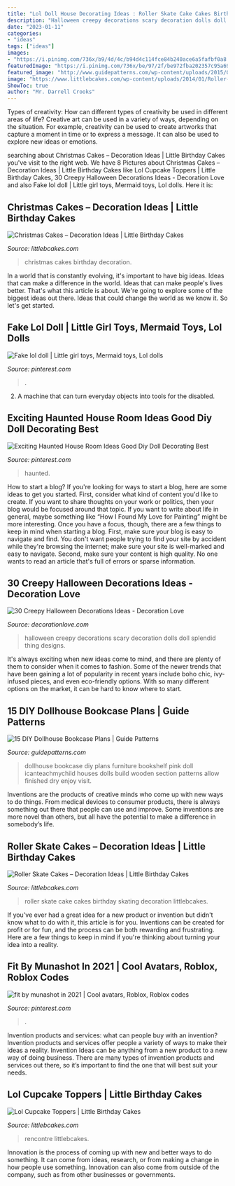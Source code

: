 ```yaml
---
title: "Lol Doll House Decorating Ideas : Roller Skate Cake Cakes Birthday Skating Decoration Littlebcakes"
description: "Halloween creepy decorations scary decoration dolls doll splendid thing designs"
date: "2023-01-11"
categories:
- "ideas"
tags: ["ideas"]
images:
- "https://i.pinimg.com/736x/b9/4d/4c/b94d4c114fce84b240ace6a5fafbf0a8.jpg"
featuredImage: "https://i.pinimg.com/736x/be/97/2f/be972fba202357c95a69d6a17b975048.jpg"
featured_image: "http://www.guidepatterns.com/wp-content/uploads/2015/09/DIY-Dollhouse-Bookcase.jpg"
image: "https://www.littlebcakes.com/wp-content/uploads/2014/01/Roller-Skate-Cake.jpg"
ShowToc: true
author: "Mr. Darrell Crooks"
---
```



Types of creativity: How can different types of creativity be used in different areas of life?
Creative art can be used in a variety of ways, depending on the situation. For example, creativity can be used to create artworks that capture a moment in time or to express a message. It can also be used to explore new ideas or emotions.

	

		
searching about Christmas Cakes – Decoration Ideas | Little Birthday Cakes you've visit to the right web. We have 8 Pictures about Christmas Cakes – Decoration Ideas | Little Birthday Cakes like Lol Cupcake Toppers | Little Birthday Cakes, 30 Creepy Halloween Decorations Ideas - Decoration Love and also Fake lol doll | Little girl toys, Mermaid toys, Lol dolls. Here it is:
		
    
## Christmas Cakes – Decoration Ideas | Little Birthday Cakes

<img loading=lazy src="http://www.littlebcakes.com/wp-content/uploads/2014/02/Christmas-Cakes.jpg" onerror="this.onerror=null;this.src='https://tse3.mm.bing.net/th?id=OIP.7abPoNuTQexxCo5ozhXXwAHaE8&amp;pid=15.1';" alt="Christmas Cakes – Decoration Ideas | Little Birthday Cakes">

_Source: littlebcakes.com_

>christmas cakes birthday decoration. 

	

In a world that is constantly evolving, it's important to have big ideas. Ideas that can make a difference in the world. Ideas that can make people's lives better. That's what this article is about. We're going to explore some of the biggest ideas out there. Ideas that could change the world as we know it. So let's get started.

    
## Fake Lol Doll | Little Girl Toys, Mermaid Toys, Lol Dolls

<img loading=lazy src="https://i.pinimg.com/736x/b9/4d/4c/b94d4c114fce84b240ace6a5fafbf0a8.jpg" onerror="this.onerror=null;this.src='https://tse2.mm.bing.net/th?id=OIP.JxzNzviByIzloEdsynWzRgHaIr&amp;pid=15.1';" alt="Fake lol doll | Little girl toys, Mermaid toys, Lol dolls">

_Source: pinterest.com_

>. 

	

2. A machine that can turn everyday objects into tools for the disabled.

    
## Exciting Haunted House Room Ideas Good Diy Doll Decorating Best

<img loading=lazy src="https://i.pinimg.com/736x/be/97/2f/be972fba202357c95a69d6a17b975048.jpg" onerror="this.onerror=null;this.src='https://tse3.mm.bing.net/th?id=OIP.lycAbNidoiJOt_ZgjrJ7ZQHaLz&amp;pid=15.1';" alt="Exciting Haunted House Room Ideas Good Diy Doll Decorating Best">

_Source: pinterest.com_

>haunted. 

	

How to start a blog?
If you're looking for ways to start a blog, here are some ideas to get you started. First, consider what kind of content you'd like to create. If you want to share thoughts on your work or politics, then your blog would be focused around that topic. If you want to write about life in general, maybe something like “How I Found My Love for Painting” might be more interesting. Once you have a focus, though, there are a few things to keep in mind when starting a blog. First, make sure your blog is easy to navigate and find. You don't want people trying to find your site by accident while they're browsing the internet; make sure your site is well-marked and easy to navigate. Second, make sure your content is high quality. No one wants to read an article that's full of errors or sparse information.

    
## 30 Creepy Halloween Decorations Ideas - Decoration Love

<img loading=lazy src="http://www.decorationlove.com/wp-content/uploads/2016/05/Creepy-Dolls-Halloween-Decorations.jpg" onerror="this.onerror=null;this.src='https://tse2.mm.bing.net/th?id=OIP.pqzAelwsvNSB4mojtA_IIgHaJ4&amp;pid=15.1';" alt="30 Creepy Halloween Decorations Ideas - Decoration Love">

_Source: decorationlove.com_

>halloween creepy decorations scary decoration dolls doll splendid thing designs. 

	

It's always exciting when new ideas come to mind, and there are plenty of them to consider when it comes to fashion. Some of the newer trends that have been gaining a lot of popularity in recent years include boho chic, ivy-infused pieces, and even eco-friendly options. With so many different options on the market, it can be hard to know where to start.

    
## 15 DIY Dollhouse Bookcase Plans | Guide Patterns

<img loading=lazy src="http://www.guidepatterns.com/wp-content/uploads/2015/09/DIY-Dollhouse-Bookcase.jpg" onerror="this.onerror=null;this.src='https://tse3.mm.bing.net/th?id=OIP.E2AK3RaN178kMaDepOyXzgHaJ4&amp;pid=15.1';" alt="15 DIY Dollhouse Bookcase Plans | Guide Patterns">

_Source: guidepatterns.com_

>dollhouse bookcase diy plans furniture bookshelf pink doll icanteachmychild houses dolls build wooden section patterns allow finished dry enjoy visit. 

	

Inventions are the products of creative minds who come up with new ways to do things. From medical devices to consumer products, there is always something out there that people can use and improve. Some inventions are more novel than others, but all have the potential to make a difference in somebody’s life.

    
## Roller Skate Cakes – Decoration Ideas | Little Birthday Cakes

<img loading=lazy src="https://www.littlebcakes.com/wp-content/uploads/2014/01/Roller-Skate-Cake.jpg" onerror="this.onerror=null;this.src='https://tse2.mm.bing.net/th?id=OIP.jWEiMUgbSGh9-0d16IoXFAHaLI&amp;pid=15.1';" alt="Roller Skate Cakes – Decoration Ideas | Little Birthday Cakes">

_Source: littlebcakes.com_

>roller skate cake cakes birthday skating decoration littlebcakes. 

	

If you've ever had a great idea for a new product or invention but didn't know what to do with it, this article is for you. Inventions can be created for profit or for fun, and the process can be both rewarding and frustrating. Here are a few things to keep in mind if you're thinking about turning your idea into a reality.

    
## Fit By Munashot In 2021 | Cool Avatars, Roblox, Roblox Codes

<img loading=lazy src="https://i.pinimg.com/736x/c8/fa/f8/c8faf8da96e15a9e48de1ddb856becc8.jpg" onerror="this.onerror=null;this.src='https://tse3.mm.bing.net/th?id=OIP.8b8877RQ6VX2hIStU8U-nwHaMi&amp;pid=15.1';" alt="fit by munashot in 2021 | Cool avatars, Roblox, Roblox codes">

_Source: pinterest.com_

>. 

	

Invention products and services: what can people buy with an invention?
Invention products and services offer people a variety of ways to make their ideas a reality. Invention Ideas can be anything from a new product to a new way of doing business. There are many types of invention products and services out there, so it’s important to find the one that will best suit your needs.

    
## Lol Cupcake Toppers | Little Birthday Cakes

<img loading=lazy src="https://www.littlebcakes.com/wp-content/uploads/2019/07/Lol-Surprise-Doll-Cupcake-Toppers.jpg" onerror="this.onerror=null;this.src='https://tse1.mm.bing.net/th?id=OIP.jIur04pml6z_3A6uoxBMbgHaFj&amp;pid=15.1';" alt="Lol Cupcake Toppers | Little Birthday Cakes">

_Source: littlebcakes.com_

>rencontre littlebcakes. 

	

Innovation is the process of coming up with new and better ways to do something. It can come from ideas, research, or from making a change in how people use something. Innovation can also come from outside of the company, such as from other businesses or governments.

